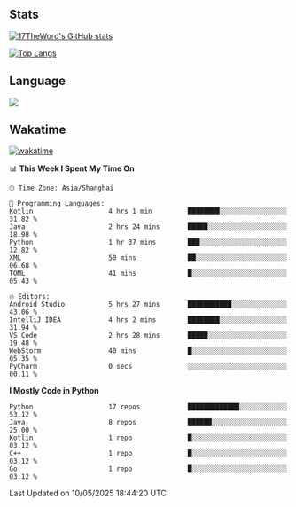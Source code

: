 ## Stats

[![17TheWord's GitHub stats](https://github-readme-stats.vercel.app/api?username=17TheWord&count_private=true&show_icons=true)](https://github.com/anuraghazra/github-readme-stats)

[![Top Langs](https://github-readme-stats.vercel.app/api/top-langs/?username=17TheWord&layout=compact&hide=html)](https://github.com/anuraghazra/github-readme-stats)

## Language

<img align="center" src="https://github-readme-stats-theword.vercel.app/api/wakatime?username=559772f0-9c03-4114-9e11-1b4b8b998e10&layout=compact&theme=dracula&hide_border=true">

## Wakatime

[![wakatime](https://wakatime.com/badge/user/559772f0-9c03-4114-9e11-1b4b8b998e10.svg)](https://wakatime.com/@559772f0-9c03-4114-9e11-1b4b8b998e10)

<!--START_SECTION:waka-->
📊 **This Week I Spent My Time On** 

```text
🕑︎ Time Zone: Asia/Shanghai

💬 Programming Languages: 
Kotlin                   4 hrs 1 min         ████████░░░░░░░░░░░░░░░░░   31.82 % 
Java                     2 hrs 24 mins       █████░░░░░░░░░░░░░░░░░░░░   18.98 % 
Python                   1 hr 37 mins        ███░░░░░░░░░░░░░░░░░░░░░░   12.82 % 
XML                      50 mins             ██░░░░░░░░░░░░░░░░░░░░░░░   06.68 % 
TOML                     41 mins             █░░░░░░░░░░░░░░░░░░░░░░░░   05.43 % 

🔥 Editors: 
Android Studio           5 hrs 27 mins       ███████████░░░░░░░░░░░░░░   43.06 % 
IntelliJ IDEA            4 hrs 2 mins        ████████░░░░░░░░░░░░░░░░░   31.94 % 
VS Code                  2 hrs 28 mins       █████░░░░░░░░░░░░░░░░░░░░   19.48 % 
WebStorm                 40 mins             █░░░░░░░░░░░░░░░░░░░░░░░░   05.35 % 
PyCharm                  0 secs              ░░░░░░░░░░░░░░░░░░░░░░░░░   00.11 % 
```

**I Mostly Code in Python** 

```text
Python                   17 repos            █████████████░░░░░░░░░░░░   53.12 % 
Java                     8 repos             ██████░░░░░░░░░░░░░░░░░░░   25.00 % 
Kotlin                   1 repo              █░░░░░░░░░░░░░░░░░░░░░░░░   03.12 % 
C++                      1 repo              █░░░░░░░░░░░░░░░░░░░░░░░░   03.12 % 
Go                       1 repo              █░░░░░░░░░░░░░░░░░░░░░░░░   03.12 % 
```




 Last Updated on 10/05/2025 18:44:20 UTC
<!--END_SECTION:waka-->
